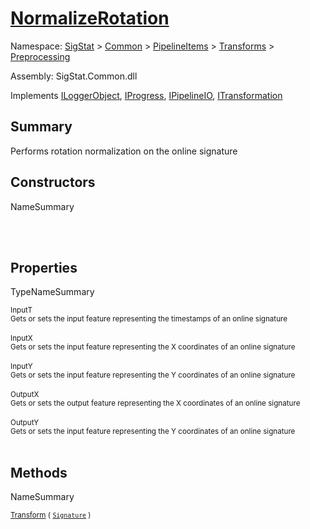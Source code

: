 # [NormalizeRotation](./NormalizeRotation.md)

Namespace: [SigStat]() > [Common](./../../../README.md) > [PipelineItems]() > [Transforms]() > [Preprocessing](./README.md)

Assembly: SigStat.Common.dll

Implements [ILoggerObject](./../../../ILoggerObject.md), [IProgress](./../../../Helpers/IProgress.md), [IPipelineIO](./../../../Pipeline/IPipelineIO.md), [ITransformation](./../../../ITransformation.md)

## Summary
Performs rotation normalization on the online signature

## Constructors

NameSummary

<sub></sub><br><sub></sub><br>


## Properties

TypeNameSummary

<sub>InputT</sub><br><sub>Gets or sets the input feature representing the timestamps of an online signature</sub><br><br>
<sub>InputX</sub><br><sub>Gets or sets the input feature representing the X coordinates of an online signature</sub><br><br>
<sub>InputY</sub><br><sub>Gets or sets the input feature representing the Y coordinates of an online signature</sub><br><br>
<sub>OutputX</sub><br><sub>Gets or sets the output feature representing the X coordinates of an online signature</sub><br><br>
<sub>OutputY</sub><br><sub>Gets or sets the input feature representing the Y coordinates of an online signature</sub><br><br>


## Methods

NameSummary

<sub>[Transform](./Methods/NormalizeRotation-100663777.md) ( [`Signature`](./../../../Signature.md) )</sub><br><sub></sub><br>


